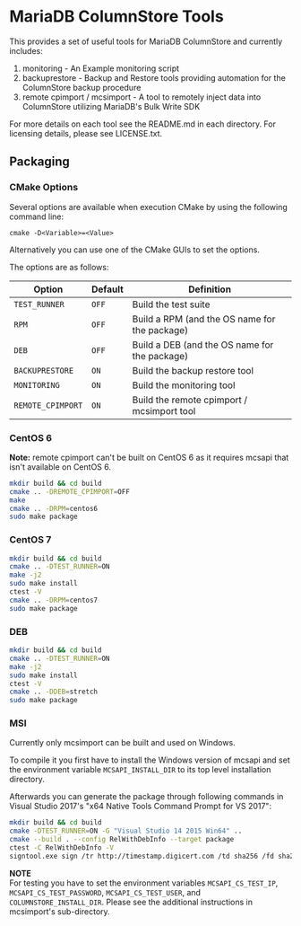 # MariaDB ColumnStore Tools
This provides a set of useful tools for MariaDB ColumnStore and currently includes:
1. monitoring - An Example monitoring script
2. backuprestore - Backup and Restore tools providing automation for the ColumnStore backup procedure
3. remote cpimport / mcsimport - A tool to remotely inject data into ColumnStore utilizing MariaDB's Bulk Write SDK

For more details on each tool see the README.md in each directory. For licensing details, please see LICENSE.txt.

## Packaging

### CMake Options

Several options are available when execution CMake by using the following
command line:

```shell
cmake -D<Variable>=<Value>
```

Alternatively you can use one of the CMake GUIs to set the options.

The options are as follows:

| Option | Default | Definition |
| ------ | ------ | ---------- |
| ``TEST_RUNNER`` | ``OFF`` | Build the test suite |
| ``RPM`` | ``OFF`` | Build a RPM (and the OS name for the package) |
| ``DEB`` | ``OFF`` | Build a DEB (and the OS name for the package) |
| ``BACKUPRESTORE`` | ``ON`` | Build the backup restore tool |
| ``MONITORING`` | ``ON`` | Build the monitoring tool |
| ``REMOTE_CPIMPORT`` | ``ON`` | Build the remote cpimport / mcsimport tool |

### CentOS 6
**Note:** remote cpimport can't be built on CentOS 6 as it requires mcsapi that isn't available on CentOS 6.

```bash
mkdir build && cd build
cmake .. -DREMOTE_CPIMPORT=OFF
make
cmake .. -DRPM=centos6
sudo make package
```

### CentOS 7
```bash
mkdir build && cd build
cmake .. -DTEST_RUNNER=ON
make -j2
sudo make install
ctest -V
cmake .. -DRPM=centos7
sudo make package
```

### DEB
```bash
mkdir build && cd build
cmake .. -DTEST_RUNNER=ON
make -j2
sudo make install
ctest -V
cmake .. -DDEB=stretch
sudo make package
```

### MSI
Currently only mcsimport can be built and used on Windows.

To compile it you first have to install the Windows version of mcsapi and set the environment variable `MCSAPI_INSTALL_DIR` to its top level installation directory.

Afterwards you can generate the package through following commands in Visual Studio 2017's "x64 Native Tools Command Prompt for VS 2017":
```bash
mkdir build && cd build
cmake -DTEST_RUNNER=ON -G "Visual Studio 14 2015 Win64" ..
cmake --build . --config RelWithDebInfo --target package
ctest -C RelWithDebInfo -V
signtool.exe sign /tr http://timestamp.digicert.com /td sha256 /fd sha256 /a "MariaDB ColumnStore mcsimport-*-x64.msi"
```
**NOTE**  
For testing you have to set the environment variables `MCSAPI_CS_TEST_IP`, `MCSAPI_CS_TEST_PASSWORD`, `MCSAPI_CS_TEST_USER`, and `COLUMNSTORE_INSTALL_DIR`. Please see the additional instructions in mcsimport's sub-directory.
